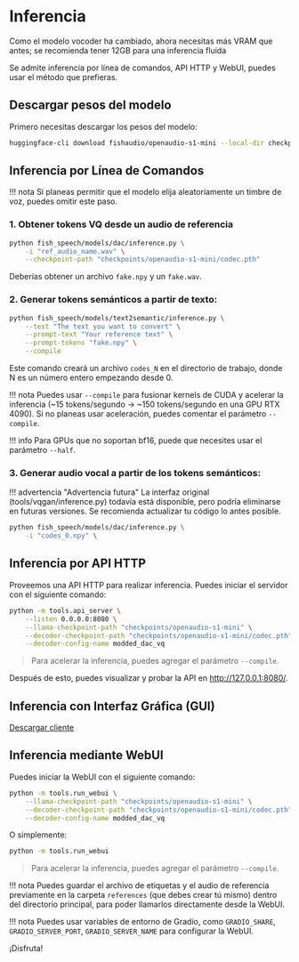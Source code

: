 # Inferencia

Como el modelo vocoder ha cambiado, ahora necesitas más VRAM que antes; se recomienda tener 12GB para una inferencia fluida

Se admite inferencia por línea de comandos, API HTTP y WebUI, puedes usar el método que prefieras.

## Descargar pesos del modelo

Primero necesitas descargar los pesos del modelo:

```bash
huggingface-cli download fishaudio/openaudio-s1-mini --local-dir checkpoints/openaudio-s1-mini
```

## Inferencia por Línea de Comandos

!!! nota
    Si planeas permitir que el modelo elija aleatoriamente un timbre de voz, puedes omitir este paso.

### 1. Obtener tokens VQ desde un audio de referencia

```bash
python fish_speech/models/dac/inference.py \
    -i "ref_audio_name.wav" \
    --checkpoint-path "checkpoints/openaudio-s1-mini/codec.pth"
```

Deberías obtener un archivo `fake.npy` y un `fake.wav`.

### 2. Generar tokens semánticos a partir de texto:

```bash
python fish_speech/models/text2semantic/inference.py \
    --text "The text you want to convert" \
    --prompt-text "Your reference text" \
    --prompt-tokens "fake.npy" \
    --compile
```

Este comando creará un archivo `codes_N` en el directorio de trabajo, donde N es un número entero empezando desde 0.

!!! nota
    Puedes usar `--compile` para fusionar kernels de CUDA y acelerar la inferencia (~15 tokens/segundo → ~150 tokens/segundo en una GPU RTX 4090).
    Si no planeas usar aceleración, puedes comentar el parámetro `--compile`.

!!! info
    Para GPUs que no soportan bf16, puede que necesites usar el parámetro `--half`.

### 3. Generar audio vocal a partir de los tokens semánticos:

!!! advertencia "Advertencia futura"
    La interfaz original (tools/vqgan/inference.py) todavía está disponible, pero podría eliminarse en futuras versiones. Se recomienda actualizar tu código lo antes posible.

```bash
python fish_speech/models/dac/inference.py \
    -i "codes_0.npy" \
```

## Inferencia por API HTTP

Proveemos una API HTTP para realizar inferencia. Puedes iniciar el servidor con el siguiente comando:

```bash
python -m tools.api_server \
    --listen 0.0.0.0:8080 \
    --llama-checkpoint-path "checkpoints/openaudio-s1-mini" \
    --decoder-checkpoint-path "checkpoints/openaudio-s1-mini/codec.pth" \
    --decoder-config-name modded_dac_vq
```

> Para acelerar la inferencia, puedes agregar el parámetro `--compile`.

Después de esto, puedes visualizar y probar la API en http://127.0.0.1:8080/.

## Inferencia con Interfaz Gráfica (GUI) 
[Descargar cliente](https://github.com/AnyaCoder/fish-speech-gui/releases)

## Inferencia mediante WebUI

Puedes iniciar la WebUI con el siguiente comando:

```bash
python -m tools.run_webui \
    --llama-checkpoint-path "checkpoints/openaudio-s1-mini" \
    --decoder-checkpoint-path "checkpoints/openaudio-s1-mini/codec.pth" \
    --decoder-config-name modded_dac_vq
```

O simplemente:

```bash
python -m tools.run_webui
```
> Para acelerar la inferencia, puedes agregar el parámetro `--compile`.


!!! nota
    Puedes guardar el archivo de etiquetas y el audio de referencia previamente en la carpeta `references` (que debes crear tú mismo) dentro del directorio principal, para poder llamarlos directamente desde la WebUI.

!!! nota
    Puedes usar variables de entorno de Gradio, como `GRADIO_SHARE`, `GRADIO_SERVER_PORT`, `GRADIO_SERVER_NAME` para configurar la WebUI.

¡Disfruta!
